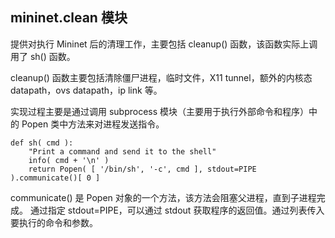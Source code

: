 ## mininet.clean 模块
提供对执行 Mininet 后的清理工作，主要包括 cleanup() 函数，该函数实际上调用了 sh() 函数。

cleanup() 函数主要包括清除僵尸进程，临时文件，X11 tunnel，额外的内核态 datapath，ovs datapath，ip link 等。

实现过程主要是通过调用 subprocess 模块（主要用于执行外部命令和程序）中的 Popen 类中方法来对进程发送指令。
```
def sh( cmd ):
    "Print a command and send it to the shell"
    info( cmd + '\n' )
    return Popen( [ '/bin/sh', '-c', cmd ], stdout=PIPE ).communicate()[ 0 ]
```
communicate() 是 Popen 对象的一个方法，该方法会阻塞父进程，直到子进程完成。
通过指定 stdout=PIPE，可以通过 stdout 获取程序的返回值。通过列表传入要执行的命令和参数。

